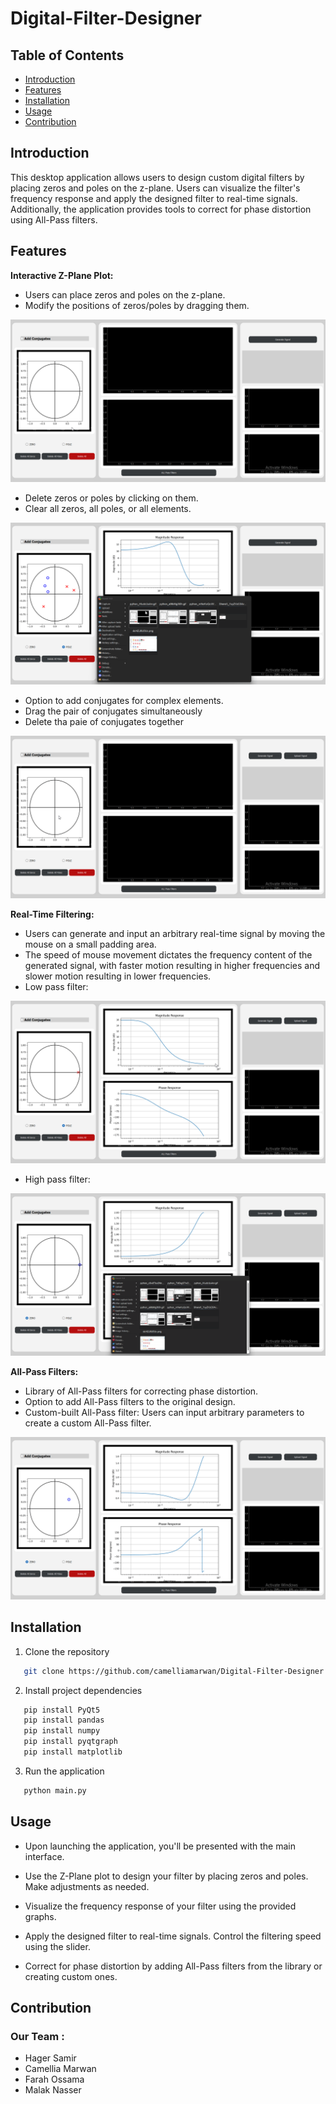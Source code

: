 # Digital-Filter-Designer
## Table of Contents
- [Introduction](#introduction)
- [Features](#features)
- [Installation](#installation)
- [Usage](#usage)
- [Contribution](#contribution)

## Introduction
This desktop application allows users to design custom digital filters by placing zeros and poles on the z-plane. Users can visualize the filter's frequency response and apply the designed filter to real-time signals. Additionally, the application provides tools to correct for phase distortion using All-Pass filters.

## Features
**Interactive Z-Plane Plot:**
- Users can place zeros and poles on the z-plane.
- Modify the positions of zeros/poles by dragging them.

![Alt Text](Gifs/Add_zeros_poles.gif)
- Delete zeros or poles by clicking on them.
- Clear all zeros, all poles, or all elements.

![Alt Text](Gifs/Delete.gif)
- Option to add conjugates for complex elements.
- Drag the pair of conjugates simultaneously
- Delete tha paie of conjugates together

![Alt Text](Gifs/Conjugates.gif)

**Real-Time Filtering:**
- Users can generate and input an arbitrary real-time signal by moving the mouse on a small padding area.
- The speed of mouse movement dictates the frequency content of the generated signal, with faster motion resulting in higher frequencies and slower motion resulting in lower frequencies.
- Low pass filter:

![Alt Text](Gifs/Low_Pass_Filter.gif)
- High pass filter:

![Alt Text](Gifs/High_Pass_Filter.gif)

**All-Pass Filters:**
- Library of All-Pass filters for correcting phase distortion.
- Option to add All-Pass filters to the original design.
- Custom-built All-Pass filter: Users can input arbitrary parameters to create a custom All-Pass filter.

![Alt Text](Gifs/All-Pass_Filter.gif)

 ## Installation 
1. Clone the repository
```sh
   git clone https://github.com/camelliamarwan/Digital-Filter-Designer.git
 ```
2. Install project dependencies
```sh
   pip install PyQt5
   pip install pandas
   pip install numpy
   pip install pyqtgraph
   pip install matplotlib
 ```
3. Run the application
```sh
   python main.py
```

## Usage
- Upon launching the application, you'll be presented with the main interface.

- Use the Z-Plane plot to design your filter by placing zeros and poles. Make adjustments as needed.

- Visualize the frequency response of your filter using the provided graphs.

- Apply the designed filter to real-time signals. Control the filtering speed using the slider.

- Correct for phase distortion by adding All-Pass filters from the library or creating custom ones.

## Contribution
  ### **Our Team :**
- Hager Samir
- Camellia Marwan
- Farah Ossama
- Malak Nasser
